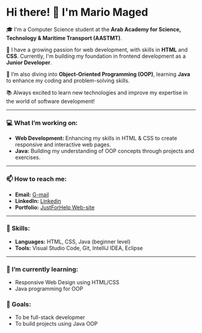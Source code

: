 # Hi there! 👋 I'm Mario Maged

🎓 I'm a Computer Science student at the **Arab Academy for Science, Technology & Maritime Transport (AASTMT)**.

🔧 I have a growing passion for web development, with skills in **HTML** and **CSS**. Currently, I'm building my foundation in frontend development as a **Junior Developer**.

🚀 I’m also diving into **Object-Oriented Programming (OOP)**, learning **Java** to enhance my coding and problem-solving skills.

📚 Always excited to learn new technologies and improve my expertise in the world of software development!

---

### 💻 What I’m working on:
- **Web Development:** Enhancing my skills in HTML & CSS to create responsive and interactive web pages.
- **Java:** Building my understanding of OOP concepts through projects and exercises.

---

### 📫 How to reach me:
- **Email:** [G-mail](engulf-pry-enclose@duck.com)
- **LinkedIn:** [Linkedin](https://www.linkedin.com/in/mario-maged-dev/)
- **Portfolio:** [JustForHelp Web-site](https://mariojtr.github.io/JUSTforHELP/)

---

### 🚀 Skills:
- **Languages:** HTML, CSS, Java (beginner level)
- **Tools:** Visual Studio Code, Git, IntelliJ IDEA, Eclipse

---

### 🌱 I’m currently learning:
- Responsive Web Design using HTML/CSS
- Java programming for OOP

### 🌟 Goals:
- To be full-stack developmer
- To build projects using Java OOP
